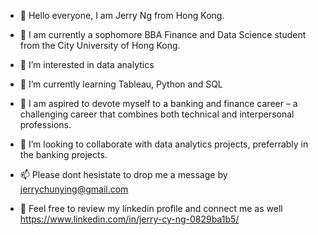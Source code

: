- 👋 Hello everyone, I am Jerry Ng from Hong Kong. 

- 🏫 I am currently a sophomore BBA Finance and Data Science student from the City University of Hong Kong. 

- 👀 I’m interested in data analytics

- 🌱 I’m currently learning Tableau, Python and SQL 

- 💼 I am aspired to devote myself to a banking and finance career – a challenging career that combines both technical and interpersonal professions. 

- 💞️ I’m looking to collaborate with data analytics projects, preferrably in the banking projects.  

- 📫 Please dont hesistate to drop me a message by jerrychunying@gmail.com
     
- 📝 Feel free to review my linkedin profile and connect me as well 
      https://www.linkedin.com/in/jerry-cy-ng-0829ba1b5/



<!---
jerrycyng/jerrycyng is a ✨ special ✨ repository because its `README.md` (this file) appears on your GitHub profile.
You can click the Preview link to take a look at your changes.
--->
